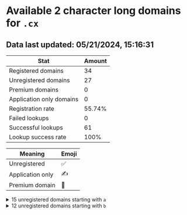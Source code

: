 # Available 2 character long domains for `.cx`

## Data last updated: 05/21/2024, 15:16:31

|Stat|Amount|
|--|--|
|Registered domains|34|
|Unregistered domains|27|
|Premium domains|0|
|Application only domains|0|
|Registration rate|55.74%|
|Failed lookups|0|
|Successful lookups|61|
|Lookup success rate|100%|


|Meaning|Emoji|
|--|--|
|Unregistered|:white_check_mark:|
|Application only|:writing_hand:|
|Premium domain|:gem:|

<details>
<summary>15 unregistered domains starting with <bold><code>a</code></bold></summary>

|Type|Domain|
|--|--|
|:white_check_mark:|`a0.cx`|
|:white_check_mark:|`aa.cx`|
|:white_check_mark:|`aj.cx`|
|:white_check_mark:|`ak.cx`|
|:white_check_mark:|`al.cx`|
|:white_check_mark:|`am.cx`|
|:white_check_mark:|`an.cx`|
|:white_check_mark:|`ao.cx`|
|:white_check_mark:|`ap.cx`|
|:white_check_mark:|`aq.cx`|
|:white_check_mark:|`ar.cx`|
|:white_check_mark:|`as.cx`|
|:white_check_mark:|`at.cx`|
|:white_check_mark:|`au.cx`|
|:white_check_mark:|`az.cx`|
</details>
<details>
<summary>12 unregistered domains starting with <bold><code>b</code></bold></summary>

|Type|Domain|
|--|--|
|:white_check_mark:|`be.cx`|
|:white_check_mark:|`bo.cx`|
|:white_check_mark:|`bp.cx`|
|:white_check_mark:|`bq.cx`|
|:white_check_mark:|`br.cx`|
|:white_check_mark:|`bs.cx`|
|:white_check_mark:|`bt.cx`|
|:white_check_mark:|`bu.cx`|
|:white_check_mark:|`bv.cx`|
|:white_check_mark:|`bw.cx`|
|:white_check_mark:|`bx.cx`|
|:white_check_mark:|`by.cx`|
</details>